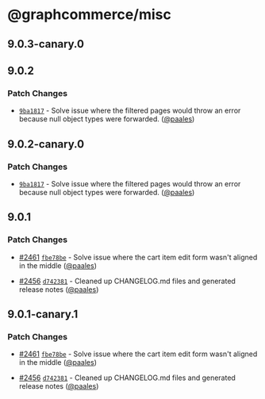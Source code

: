# @graphcommerce/misc

## 9.0.3-canary.0

## 9.0.2

### Patch Changes

- [`9ba1817`](https://github.com/graphcommerce-org/graphcommerce/commit/9ba1817467a063b59bce8fa2c61d56c4df65fd9b) - Solve issue where the filtered pages would throw an error because null object types were forwarded. ([@paales](https://github.com/paales))

## 9.0.2-canary.0

### Patch Changes

- [`9ba1817`](https://github.com/graphcommerce-org/graphcommerce/commit/9ba1817467a063b59bce8fa2c61d56c4df65fd9b) - Solve issue where the filtered pages would throw an error because null object types were forwarded. ([@paales](https://github.com/paales))

## 9.0.1

### Patch Changes

- [#2461](https://github.com/graphcommerce-org/graphcommerce/pull/2461) [`fbe78be`](https://github.com/graphcommerce-org/graphcommerce/commit/fbe78be4e6b46745384354b6da26151c9d269b18) - Solve issue where the cart item edit form wasn't aligned in the middle ([@paales](https://github.com/paales))

- [#2456](https://github.com/graphcommerce-org/graphcommerce/pull/2456) [`d742381`](https://github.com/graphcommerce-org/graphcommerce/commit/d742381c6010f8b0c7921984cfe018561472a7e4) - Cleaned up CHANGELOG.md files and generated release notes ([@paales](https://github.com/paales))

## 9.0.1-canary.1

### Patch Changes

- [#2461](https://github.com/graphcommerce-org/graphcommerce/pull/2461) [`fbe78be`](https://github.com/graphcommerce-org/graphcommerce/commit/fbe78be4e6b46745384354b6da26151c9d269b18) - Solve issue where the cart item edit form wasn't aligned in the middle ([@paales](https://github.com/paales))

- [#2456](https://github.com/graphcommerce-org/graphcommerce/pull/2456) [`d742381`](https://github.com/graphcommerce-org/graphcommerce/commit/d742381c6010f8b0c7921984cfe018561472a7e4) - Cleaned up CHANGELOG.md files and generated release notes ([@paales](https://github.com/paales))
